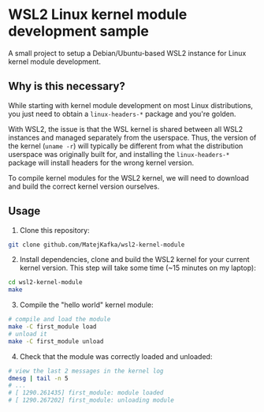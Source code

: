 # WSL2 Linux kernel module development sample

A small project to setup a Debian/Ubuntu-based WSL2 instance for Linux kernel module development.



## Why is this necessary?

While starting with kernel module development on most Linux distributions, you just need to obtain a `linux-headers-*` package and you're golden.

With WSL2, the issue is that the WSL kernel is shared between all WSL2 instances and managed separately from the userspace. Thus, the version of the kernel (`uname -r`) will typically be different from what the distribution userspace was originally built for, and installing the `linux-headers-*` package will install headers for the wrong kernel version.

To compile kernel modules for the WSL2 kernel, we will need to download and build the correct kernel version ourselves.



## Usage

1. Clone this repository:
  ```sh
  git clone github.com/MatejKafka/wsl2-kernel-module
  ```

2. Install dependencies, clone and build the WSL2 kernel for your current kernel version. This step will take some time (~15 minutes on my laptop):
  ```sh
  cd wsl2-kernel-module
  make
  ```

3. Compile the "hello world" kernel module:
  ```sh
  # compile and load the module
  make -C first_module load
  # unload it
  make -C first_module unload
  ```

4. Check that the module was correctly loaded and unloaded:

  ```sh
  # view the last 2 messages in the kernel log
  dmesg | tail -n 5
  # ...
  # [ 1290.261435] first_module: module loaded
  # [ 1290.267202] first_module: unloading module
  ```